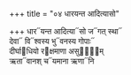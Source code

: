 +++
title = "०४ धारयन्त आदित्यासो"

+++
धार᳓यन्त आदित्या᳓सो ज᳓गत् स्था᳓  
देवा᳓ वि᳓श्वस्य भु᳓वनस्य गोपाः᳓  
दीर्घा᳓धियो र᳓क्षमाणा असुर्य᳡म्  
ऋता᳓वानश् च᳓यमाना ऋणा᳓नि